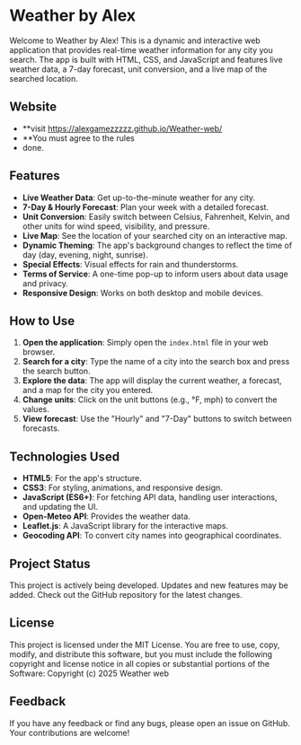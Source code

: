 # Weather by Alex

Welcome to Weather by Alex! This is a dynamic and interactive web application that provides real-time weather information for any city you search. The app is built with HTML, CSS, and JavaScript and features live weather data, a 7-day forecast, unit conversion, and a live map of the searched location.

## Website 
- **visit https://alexgamezzzzz.github.io/Weather-web/
- **You must agree to the rules
- done.

## Features

- **Live Weather Data**: Get up-to-the-minute weather for any city.
- **7-Day & Hourly Forecast**: Plan your week with a detailed forecast.
- **Unit Conversion**: Easily switch between Celsius, Fahrenheit, Kelvin, and other units for wind speed, visibility, and pressure.
- **Live Map**: See the location of your searched city on an interactive map.
- **Dynamic Theming**: The app's background changes to reflect the time of day (day, evening, night, sunrise).
- **Special Effects**: Visual effects for rain and thunderstorms.
- **Terms of Service**: A one-time pop-up to inform users about data usage and privacy.
- **Responsive Design**: Works on both desktop and mobile devices.

## How to Use

1.  **Open the application**: Simply open the `index.html` file in your web browser.
2.  **Search for a city**: Type the name of a city into the search box and press the search button.
3.  **Explore the data**: The app will display the current weather, a forecast, and a map for the city you entered.
4.  **Change units**: Click on the unit buttons (e.g., °F, mph) to convert the values.
5.  **View forecast**: Use the "Hourly" and "7-Day" buttons to switch between forecasts.

## Technologies Used

- **HTML5**: For the app's structure.
- **CSS3**: For styling, animations, and responsive design.
- **JavaScript (ES6+)**: For fetching API data, handling user interactions, and updating the UI.
- **Open-Meteo API**: Provides the weather data.
- **Leaflet.js**: A JavaScript library for the interactive maps.
- **Geocoding API**: To convert city names into geographical coordinates.

## Project Status

This project is actively being developed. Updates and new features may be added. Check out the GitHub repository for the latest changes.

## License

This project is licensed under the MIT License. You are free to use, copy, modify, and distribute this software, but you must include the following copyright and license notice in all copies or substantial portions of the Software: Copyright (c) 2025 Weather web 

## Feedback

If you have any feedback or find any bugs, please open an issue on GitHub. Your contributions are welcome!
